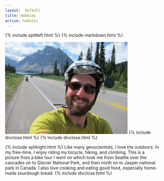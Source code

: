 ```yaml
---
layout:  default
title: Hobbies
active: hobbies
---
```


{% include splitleft.html %}
{% include markdown.html %}

![Bicycle Touring in the Canadian Rockies](images/BikeHeadShot.jpg)
{% include divclose.html %}
{% include divclose.html %}


{% include splitright.html %}
Like many geoscientists, I love the outdoors.
In my free-time, I enjoy riding my bicycle, hiking, and climbing.
This is a picture from a bike tour I went on which took me from Seattle over the cascades on to Glacier National Park, and then north on to Jasper national park in Canada.
I also love cooking and eating good food, especially home-made sourdough bread.
{% include divclose.html %}
